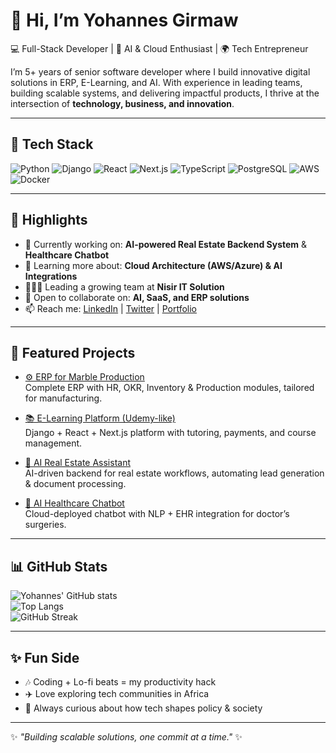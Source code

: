 # 👋 Hi, I’m Yohannes Girmaw  
💻 Full-Stack Developer | 🚀 AI & Cloud Enthusiast | 🌍 Tech Entrepreneur  

I’m 5+ years of senior software developer where I build innovative digital solutions in ERP, E-Learning, and AI. With experience in leading teams, building scalable systems, and delivering impactful products, I thrive at the intersection of **technology, business, and innovation**.  

---

## 🚀 Tech Stack  

![Python](https://img.shields.io/badge/Python-3776AB?style=for-the-badge&logo=python&logoColor=white) 
![Django](https://img.shields.io/badge/Django-092E20?style=for-the-badge&logo=django&logoColor=white) 
![React](https://img.shields.io/badge/React-20232A?style=for-the-badge&logo=react&logoColor=61DAFB) 
![Next.js](https://img.shields.io/badge/Next.js-000000?style=for-the-badge&logo=nextdotjs&logoColor=white) 
![TypeScript](https://img.shields.io/badge/TypeScript-007ACC?style=for-the-badge&logo=typescript&logoColor=white) 
![PostgreSQL](https://img.shields.io/badge/PostgreSQL-316192?style=for-the-badge&logo=postgresql&logoColor=white) 
![AWS](https://img.shields.io/badge/AWS-232F3E?style=for-the-badge&logo=amazonaws&logoColor=white) 
![Docker](https://img.shields.io/badge/Docker-2496ED?style=for-the-badge&logo=docker&logoColor=white)  

---

## 🌟 Highlights  

- 🔭 Currently working on: **AI-powered Real Estate Backend System** & **Healthcare Chatbot**  
- 🌱 Learning more about: **Cloud Architecture (AWS/Azure) & AI Integrations**  
- 🧑‍🤝‍🧑 Leading a growing team at **Nisir IT Solution**  
- 🤝 Open to collaborate on: **AI, SaaS, and ERP solutions**  
- 📫 Reach me: [LinkedIn](https://linkedin.com/in/your-link) | [Twitter](https://twitter.com/your-handle) | [Portfolio](https://your-portfolio.com)  

---

## 📌 Featured Projects  

- [⚙️ ERP for Marble Production](https://github.com/...)  
  Complete ERP with HR, OKR, Inventory & Production modules, tailored for manufacturing.  

- [📚 E-Learning Platform (Udemy-like)](https://github.com/...)  
  Django + React + Next.js platform with tutoring, payments, and course management.  

- [🤖 AI Real Estate Assistant](https://github.com/...)  
  AI-driven backend for real estate workflows, automating lead generation & document processing.  

- [💬 AI Healthcare Chatbot](https://github.com/...)  
  Cloud-deployed chatbot with NLP + EHR integration for doctor’s surgeries.  

---

## 📊 GitHub Stats  

![Yohannes' GitHub stats](https://github-readme-stats.vercel.app/api?username=johannesgirmaw&show_icons=true&theme=radical)  
![Top Langs](https://github-readme-stats.vercel.app/api/top-langs/?username=johannesgirmaw&layout=compact&theme=radical)  
![GitHub Streak](https://streak-stats.demolab.com?user=johannesgirmaw&theme=radical&hide_border=true)  

---

## ✨ Fun Side  

- 🎶 Coding + Lo-fi beats = my productivity hack  
- ✈️ Love exploring tech communities in Africa  
- 🧩 Always curious about how tech shapes policy & society  

---

✨ *"Building scalable solutions, one commit at a time."* ✨  
